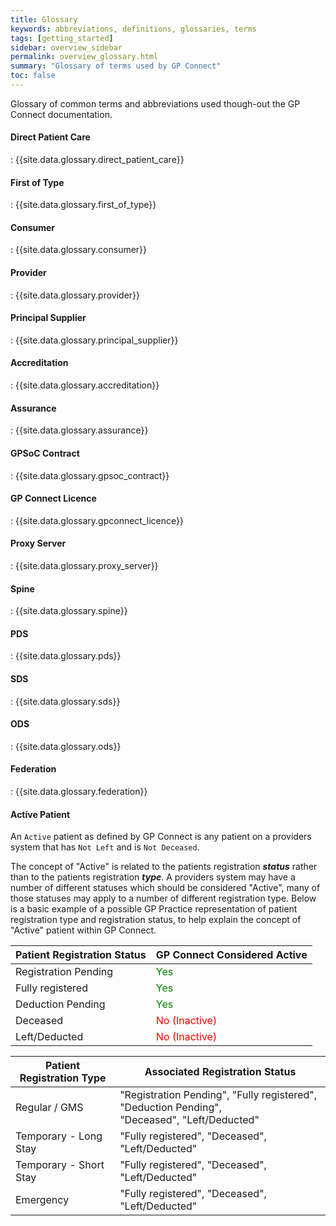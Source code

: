 ```yaml
---
title: Glossary
keywords: abbreviations, definitions, glossaries, terms
tags: [getting_started]
sidebar: overview_sidebar
permalink: overview_glossary.html
summary: "Glossary of terms used by GP Connect"
toc: false
---
```


Glossary of common terms and abbreviations used though-out the GP Connect documentation.

#### Direct Patient Care ####
: {{site.data.glossary.direct_patient_care}}

#### First of Type ####
: {{site.data.glossary.first_of_type}}

#### Consumer ####
: {{site.data.glossary.consumer}}

#### Provider ####
: {{site.data.glossary.provider}}

#### Principal Supplier ####
: {{site.data.glossary.principal_supplier}}

#### Accreditation ####
: {{site.data.glossary.accreditation}}

#### Assurance ####
: {{site.data.glossary.assurance}}

#### GPSoC Contract ####
: {{site.data.glossary.gpsoc_contract}}

#### GP Connect Licence ####
: {{site.data.glossary.gpconnect_licence}}

#### Proxy Server ####
: {{site.data.glossary.proxy_server}}

#### Spine ####
: {{site.data.glossary.spine}}

#### PDS ####
: {{site.data.glossary.pds}}

#### SDS ####
: {{site.data.glossary.sds}}

#### ODS ####
: {{site.data.glossary.ods}}

#### Federation ####
: {{site.data.glossary.federation}}

#### Active Patient ####

An `Active` patient as defined by GP Connect is any patient on a providers system that has `Not Left` and is `Not Deceased`.

The concept of "Active" is related to the patients registration ***status*** rather than to the patients registration ***type***. A providers system may have a number of different statuses which should be considered "Active", many of those statuses may apply to a number of different registration type. Below is a basic example of a possible GP Practice representation of patient registration type and registration status, to help explain the concept of "Active" patient within GP Connect.

| Patient Registration Status | GP Connect Considered Active |
| --- | --- |
| Registration Pending | <span style="color:green">Yes</span> |
| Fully registered | <span style="color:green">Yes</span> |
| Deduction Pending | <span style="color:green">Yes</span> |
| Deceased | <span style="color:red">No (Inactive)</span> |
| Left/Deducted | <span style="color:red">No (Inactive)</span> |

| Patient Registration Type | Associated Registration Status |
| --- | --- |
| Regular / GMS | "Registration Pending", "Fully registered", "Deduction Pending",<br/> "Deceased", "Left/Deducted" |
| Temporary - Long Stay | "Fully registered", "Deceased", "Left/Deducted" |
| Temporary - Short Stay | "Fully registered", "Deceased", "Left/Deducted" |
| Emergency | "Fully registered", "Deceased", "Left/Deducted" |
